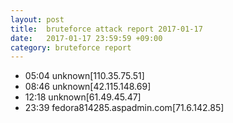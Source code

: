 ```yaml
---
layout: post
title:  bruteforce attack report 2017-01-17
date:   2017-01-17 23:59:59 +09:00
category: bruteforce report
---
```


* 05:04 unknown[110.35.75.51]
* 08:46 unknown[42.115.148.69]
* 12:18 unknown[61.49.45.47]
* 23:39 fedora814285.aspadmin.com[71.6.142.85]

